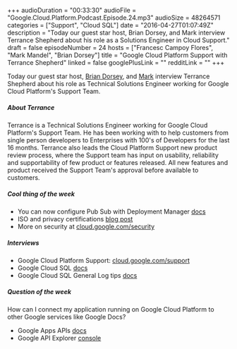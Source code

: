 +++
audioDuration = "00:33:30"
audioFile = "Google.Cloud.Platform.Podcast.Episode.24.mp3"
audioSize = 48264571
categories = ["Support", "Cloud SQL"]
date = "2016-04-27T01:07:49Z"
description = "Today our guest star host, Brian Dorsey, and Mark interview Terrance Shepherd about his role as a Solutions Engineer in Cloud Support."
draft = false
episodeNumber = 24
hosts = ["Francesc Campoy Flores", "Mark Mandel", "Brian Dorsey"]
title = "Google Cloud Platform Support with Terrance Shepherd"
linked = false
googlePlusLink = ""
redditLink = ""
+++

Today our guest star host, [Brian Dorsey](https://twitter.com/briandorsey),
and [Mark](https://twitter.com/neurotic) interview
Terrance Shepherd about his role as Technical Solutions
Engineer working for Google Cloud Platform's Support Team.
<!--more-->

##### About Terrance

Terrance is a Technical Solutions Engineer working for Google Cloud
Platform's Support Team. He has been working with to help customers
from single person developers to Enterprises with 100's of Developers
for the last 16 months. Terrance also leads the Cloud Platform Support
new product review process, where the Support team has input on
usability, reliability and supportability of few product or features
released. All new features and product received the Support Team's
approval before available to customers.


##### Cool thing of the week

- You can now configure Pub Sub with Deployment Manager [docs](https://cloud.google.com/deployment-manager/configuration/create-configuration-file)
- ISO and privacy certifications [blog post](https://cloudplatform.googleblog.com/2016/04/now-playing-new-ISO-security-and-privacy-certifications-for-Google-Cloud-Platform.html)
- More on security at [cloud.google.com/security](https://cloud.google.com/security)


##### Interviews

- Google Cloud Platform Support: [cloud.google.com/support](https://cloud.google.com/support/)
- Google Cloud SQL [docs](https://cloud.google.com/sql/docs/)
- Google Cloud SQL General Log tips [docs](https://cloud.google.com/sql/docs/mysql-flags#tips-general-log)


##### Question of the week

How can I connect my application running on Google Cloud Platform to other Google services like Google Docs?

- Google Apps APIs [docs](https://developers.google.com/google-apps/)
- Google API Explorer [console](https://developers.google.com/apis-explorer/)
